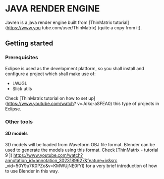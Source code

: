 # JAVA RENDER ENGINE
Javren is a java render engine built from [ThinMatrix tutorial](https://www.you
tube.com/user/ThinMatrix) (quite a copy from it).

## Getting started

### Prerequisites
Eclipse is used as the development platform, so you shall install and configure
a project which shall make use of:

- LWJGL
- Slick utils

Check [ThinMatrix tutorial on how to set up](https://www.youtube.com/watch?
v=Jdkq-aSFEA0) this type of projects in Eclipse.

### Other tools
#### 3D models
3D models will be loaded from Waveform OBJ file format. Blender can be used to
generate the models using this format. Check [ThinMatrix - tutorial 9 ](
https://www.youtube.com/watch?annotation_id=annotation_3023189627&feature=iv&src
_vid=50Y9u7K0PZo&v=KMWUjNE0fYI) for a very brief introduction of how to use
Blender in this way.
